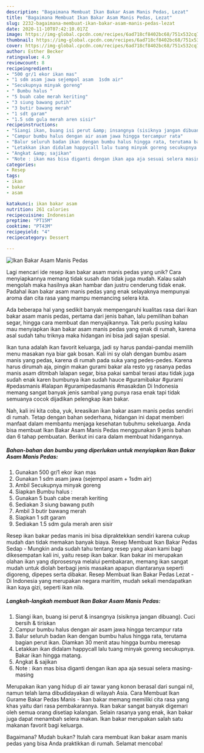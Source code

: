 ```yaml
---
description: "Bagaimana Membuat Ikan Bakar Asam Manis Pedas, Lezat"
title: "Bagaimana Membuat Ikan Bakar Asam Manis Pedas, Lezat"
slug: 2232-bagaimana-membuat-ikan-bakar-asam-manis-pedas-lezat
date: 2020-11-10T07:42:10.017Z
image: https://img-global.cpcdn.com/recipes/6ad718cf8402bc68/751x532cq70/ikan-bakar-asam-manis-pedas-foto-resep-utama.jpg
thumbnail: https://img-global.cpcdn.com/recipes/6ad718cf8402bc68/751x532cq70/ikan-bakar-asam-manis-pedas-foto-resep-utama.jpg
cover: https://img-global.cpcdn.com/recipes/6ad718cf8402bc68/751x532cq70/ikan-bakar-asam-manis-pedas-foto-resep-utama.jpg
author: Esther Becker
ratingvalue: 4.9
reviewcount: 8
recipeingredient:
- "500 gr/1 ekor ikan mas"
- "1 sdm asam jawa sejempol asam  1sdm air"
- "Secukupnya minyak goreng"
- " Bumbu halus "
- "5 buah cabe merah keriting"
- "3 siung bawang putih"
- "3 butir bawang merah"
- "1 sdt garam"
- "1.5 sdm gula merah aren sisir"
recipeinstructions:
- "Siangi ikan, buang isi perut &amp; insangnya (sisiknya jangan dibuang). Cuci bersih &amp; tiriskan"
- "Campur bumbu halus dengan air asam jawa hingga tercampur rata"
- "Balur seluruh badan ikan dengan bumbu halus hingga rata, terutama bagian perut ikan. Diamkan 30 menit atau hingga bumbu meresap"
- "Letakkan ikan didalam happycall lalu tuang minyak goreng secukupnya. Bakar ikan hingga matang."
- "Angkat &amp; sajikan"
- "Note : ikan mas bisa diganti dengan ikan apa aja sesuai selera masing-masing"
categories:
- Resep
tags:
- ikan
- bakar
- asam

katakunci: ikan bakar asam 
nutrition: 261 calories
recipecuisine: Indonesian
preptime: "PT15M"
cooktime: "PT43M"
recipeyield: "4"
recipecategory: Dessert

---
```



![Ikan Bakar Asam Manis Pedas](https://img-global.cpcdn.com/recipes/6ad718cf8402bc68/751x532cq70/ikan-bakar-asam-manis-pedas-foto-resep-utama.jpg)

Lagi mencari ide resep ikan bakar asam manis pedas yang unik? Cara menyiapkannya memang tidak susah dan tidak juga mudah. Kalau salah mengolah maka hasilnya akan hambar dan justru cenderung tidak enak. Padahal ikan bakar asam manis pedas yang enak selayaknya mempunyai aroma dan cita rasa yang mampu memancing selera kita.

Ada beberapa hal yang sedikit banyak mempengaruhi kualitas rasa dari ikan bakar asam manis pedas, pertama dari jenis bahan, lalu pemilihan bahan segar, hingga cara membuat dan menyajikannya. Tak perlu pusing kalau mau menyiapkan ikan bakar asam manis pedas yang enak di rumah, karena asal sudah tahu triknya maka hidangan ini bisa jadi sajian spesial.

Ikan tuna adalah ikan favorit keluarga, jadi sy harus pandai-pandai memilih menu masakan nya biar gak bosan. Kali ini sy olah dengan bumbu asam manis yang pedas, karena di rumah pada suka yang pedes-pedes. Karena harus dirumah aja, pingin makan gurami bakar ala resto yg rasanya pedas manis asam ditmbah lalapan segar, bisa pakai sambal terasi atau tidak juga sudah enak karen bumbunya ikan sudah hauce #guramibakar #gurami #pedasmanis #lalapan #guramipedasmanis #masakdan Di Indonesia memang sangat banyak jenis sambal yang punya rasa enak tapi tidak semuanya cocok dijadikan pelengkap ikan bakar.


Nah, kali ini kita coba, yuk, kreasikan ikan bakar asam manis pedas sendiri di rumah. Tetap dengan bahan sederhana, hidangan ini dapat memberi manfaat dalam membantu menjaga kesehatan tubuhmu sekeluarga. Anda bisa membuat Ikan Bakar Asam Manis Pedas menggunakan 9 jenis bahan dan 6 tahap pembuatan. Berikut ini cara dalam membuat hidangannya.

<!--inarticleads1-->

##### Bahan-bahan dan bumbu yang diperlukan untuk menyiapkan Ikan Bakar Asam Manis Pedas:

1. Gunakan 500 gr/1 ekor ikan mas
1. Gunakan 1 sdm asam jawa (sejempol asam + 1sdm air)
1. Ambil Secukupnya minyak goreng
1. Siapkan  Bumbu halus :
1. Gunakan 5 buah cabe merah keriting
1. Sediakan 3 siung bawang putih
1. Ambil 3 butir bawang merah
1. Siapkan 1 sdt garam
1. Sediakan 1.5 sdm gula merah aren sisir


Resep ikan bakar pedas manis ini bisa dipraktekkan sendiri karena cukup mudah dan tidak memakan banyak biaya. Resep Membuat Ikan Bakar Pedas Sedap - Mungkin anda sudah tahu tentang resep yang akan kami bagi dikesempatan kali ini, yaitu resep ikan bakar. Ikan bakar ini merupakan olahan ikan yang diprosesnya melalui pembakaran, memang ikan sangat mudah untuk diolah berbagi jenis masakan apapun diantaranya seperti digoreng, dipepes serta dibakar. Resep Membuat Ikan Bakar Pedas Lezat - Di Indonesia yang merupakan negara maritim, mudah sekali mendapatkan ikan kaya gizi, seperti ikan nila. 

<!--inarticleads2-->

##### Langkah-langkah membuat Ikan Bakar Asam Manis Pedas:

1. Siangi ikan, buang isi perut &amp; insangnya (sisiknya jangan dibuang). Cuci bersih &amp; tiriskan
1. Campur bumbu halus dengan air asam jawa hingga tercampur rata
1. Balur seluruh badan ikan dengan bumbu halus hingga rata, terutama bagian perut ikan. Diamkan 30 menit atau hingga bumbu meresap
1. Letakkan ikan didalam happycall lalu tuang minyak goreng secukupnya. Bakar ikan hingga matang.
1. Angkat &amp; sajikan
1. Note : ikan mas bisa diganti dengan ikan apa aja sesuai selera masing-masing


Merupakan ikan yang hidup di air tawar yang konon berasal dari sungai nil, namun telah lama dibudidayakan di wilayah Asia. Cara Membuat Ikan Gurame Bakar Pedas Manis - Ikan bakar memang memiliki cita rasa yang khas yaitu dari rasa pembakarannya. Ikan bakar sangat banyak digemari oleh semua orang disetiap kalangan. Selain rasanya yang enak, ikan bakar juga dapat menambah selera makan. Ikan bakar merupakan salah satu makanan favorit bagi keluarga. 

Bagaimana? Mudah bukan? Itulah cara membuat ikan bakar asam manis pedas yang bisa Anda praktikkan di rumah. Selamat mencoba!
